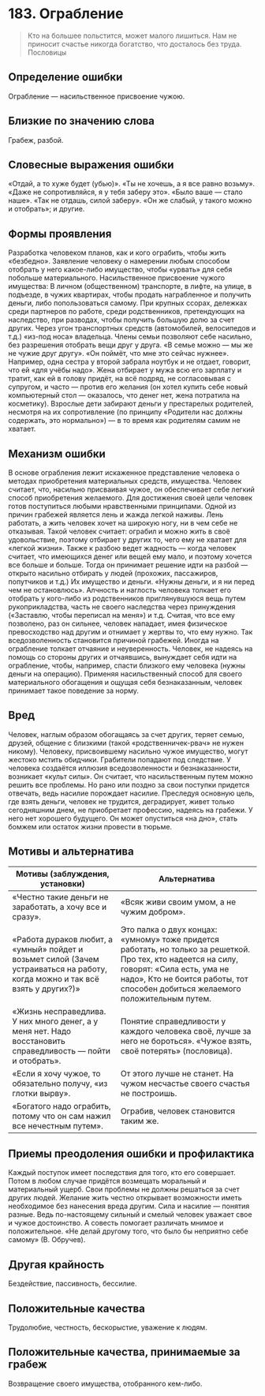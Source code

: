 # 183. Ограбление

> Кто на большее польстится, может малого лишиться.
Нам не приносит счастье никогда богатство, что досталось без труда.
Пословицы

## Определение ошибки
Ограбление — насильственное присвоение чужою.

## Близкие по значению слова
Грабеж, разбой.

## Словесные выражения ошибки
«Отдай, а то хуже будет (убью)».
«Ты не хочешь, а я все равно возьму».
«Даже не сопротивляйся, я у тебя заберу это».
«Было ваше — стало наше».
«Так не отдашь, силой заберу».
«Он же слабый, у такого можно и отобрать»; и другие.

## Формы проявления
Разработка человеком планов, как и кого ограбить, чтобы жить «безбедно».
Заявление человеку о намерении любым способом отобрать у него какое-либо имущество, чтобы «урвать» для себя побольше материального.
Насильственное присвоение чужого имущества:
В личном (общественном) транспорте, в лифте, на улице, в подъезде, в чужих квартирах, чтобы продать награбленное и получить деньги, либо попользоваться самому.
При крупных ссорах, дележках среди партнеров по работе, среди родственников, претендующих на наследство, при разводах, чтобы получить большую долю за счет других.
Через угон транспортных средств (автомобилей, велосипедов и т.д.) «из-под носа» владельца.
Члены семьи позволяют себе насильно, без разрешения отобрать вещи друг у друга. «В семье можно — мы же не чужие друг другу». «Он поймёт, что мне это сейчас нужнее». Например, одна сестра у второй забрала ноутбук и не отдает, говорит, что ей «для учёбы надо».
Жена отбирает у мужа всю его зарплату и тратит, как ей в голову придёт, на всё подряд, не согласовывая с супругом, и часто — против его желания (он хотел купить себе новый компьютерный стол — оказалось, что денег нет, жена потратила на косметику).
Взрослые дети забирают деньги у престарелых родителей, несмотря на их сопротивление (по принципу «Родители нас должны содержать, это нормально») — в то время как родителям самим не хватает.

## Механизм ошибки
В основе ограбления лежит искаженное представление человека о методах приобретения материальных средств, имущества. Человек считает, что, насильно присваивая чужое, он обеспечивает себе легкий способ приобретения желаемого. Для достижения своей цели человек готов поступиться любыми нравственными принципами.
Одной из причин грабежей является лень и жажда легкой наживы. Лень работать, а жить человек хочет на широкую ногу, ни в чем себе не отказывая. Такой человек считает: ограбил и можно жить в своё удовольствие, поэтому отбирает у других то, чего ему не хватает для «легкой жизни».
Также к разбою ведет жадность — когда человек считает, что имеющихся денег или вещей ему мало, и поэтому хочется все больше и больше. Тогда он принимает решение идти на разбой — открыто насильно отбирать у людей (прохожих, пассажиров, попутчиков и т.д.) Их имущество и деньги. «Нужны деньги, и я ни перед чем не остановлюсь».
Алчность и наглость человека толкает его отобрать у кого-либо из родственников приглянувшуюся вещь путем рукоприкладства, часть не своего наследства через принуждения («Заставлю, чтобы переписал на меня») и т.д.
Считая, что все ему позволено, раз он сильнее, человек нападает, имея физическое превосходство над другим и отнимает у жертвы то, что ему нужно. Так вседозволенность становится причиной грабежей.
Иногда на ограбление толкает отчаяние и неуверенность. Человек, не надеясь на помощь со стороны других и отчаявшись, вынуждает себя идти на ограбление, чтобы, например, спасти близкого ему человека (нужны деньги на операцию).
Применяя насильственный способ для своего материального обогащения и ощущая себя безнаказанным, человек принимает такое поведение за норму.

## Вред
Человек, наглым образом обогащаясь за счет других, теряет семью, друзей, общение с близкими (такой «родственничек-рвач» не нужен никому).
Человеку, присвоившему насильно чужое имущество, могут жестоко мстить обидчики.
Грабители попадают под следствие.
У человека создаётся иллюзия вседозволенности и безнаказанности, возникает «культ силы». Он считает, что насильственным путем можно решить все проблемы. Но рано или поздно за свои поступки придется отвечать, ведь насилие порождает насилие.
Преследуя основную цель, где взять деньги, человек не трудится, деградирует, живет только сегодняшним днем, не приобретает профессию, надеясь на грабежи. У него нет хорошего будущего. Он может опуститься «на дно», стать бомжем или остаток жизни провести в тюрьме.

## Мотивы и альтернатива
Мотивы (заблуждения, установки) | Альтернатива
---|---
«Честно такие деньги не заработать, а хочу все и сразу».	| «Всяк живи своим умом, а не чужим добром».
«Работа дураков любит, а «умный» пойдет и возьмет силой (Зачем устраиваться на работу, когда можно и так всё взять у других?)»	| Это палка о двух концах: «умному» тоже придется работать, но только за решеткой. Про тех, кто надеется на силу, говорят: «Сила есть, ума не надо», Кто не боится работы, тот способен добиться желаемого положительным путем.
«Жизнь несправедлива. У них много денег, а у меня нет.  Надо восстановить справедливость — пойти и отобрать».	| Понятие справедливости у каждого человека своё, лучше за него не бороться».  «Чужое взять, своё потерять» (пословица).
«Если я хочу чужое, то обязательно получу, «из глотки вырву».	| От этого лучше не станет. На чужом несчастье своего счастья не построишь.
«Богатого надо ограбить, потому что он сам нажил все нечестным путем».	| Ограбив, человек становится таким же.

## Приемы преодоления ошибки и профилактика
Каждый поступок имеет последствия для того, кто его совершает. Потом в любом случае придётся возмещать моральный и материальный ущерб.
Свои проблемы не должны решаться за счет других людей.
Желание жить честно открывает возможности иметь необходимое без нанесения вреда другим.
Сила и насилие — понятия разные. Ведь по-настоящему сильный и смелый человек уважает свое и чужое достоинство. А совесть помогает различать мнимое и положительное.
«Не делай другому того, что было бы неприятно себе самому» (В. Обручев).

## Другая крайность 
Бездействие, пассивность, бессилие.

## Положительные качества 
Трудолюбие, честность, бескорыстие, уважение к людям.

## Положительные качества, принимаемые за грабеж 
Возвращение своего имущества, отобранного кем-либо.
